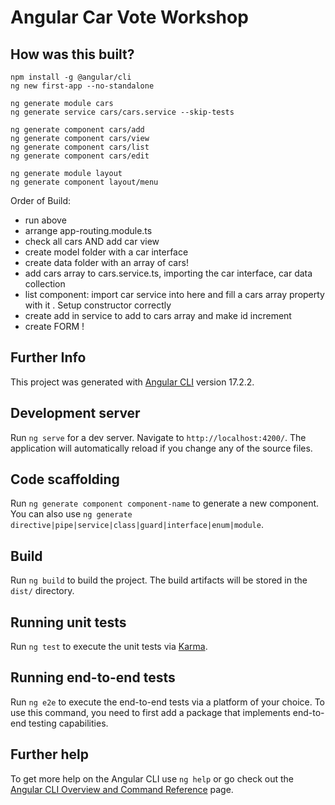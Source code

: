 # Angular Car Vote Workshop

## How was this built?

```
npm install -g @angular/cli
ng new first-app --no-standalone

ng generate module cars
ng generate service cars/cars.service --skip-tests

ng generate component cars/add
ng generate component cars/view
ng generate component cars/list
ng generate component cars/edit

ng generate module layout
ng generate component layout/menu

```

Order of Build:

- run above
- arrange app-routing.module.ts
- check all cars AND add car view
- create model folder with a car interface
- create data folder with an array of cars!
- add cars array to cars.service.ts, importing the car interface, car data collection
- list component: import car service into here and fill a cars array property with it . Setup constructor correctly
- create add in service to add to cars array and make id increment
- create FORM !

## Further Info

This project was generated with [Angular CLI](https://github.com/angular/angular-cli) version 17.2.2.

## Development server

Run `ng serve` for a dev server. Navigate to `http://localhost:4200/`. The application will automatically reload if you change any of the source files.

## Code scaffolding

Run `ng generate component component-name` to generate a new component. You can also use `ng generate directive|pipe|service|class|guard|interface|enum|module`.

## Build

Run `ng build` to build the project. The build artifacts will be stored in the `dist/` directory.

## Running unit tests

Run `ng test` to execute the unit tests via [Karma](https://karma-runner.github.io).

## Running end-to-end tests

Run `ng e2e` to execute the end-to-end tests via a platform of your choice. To use this command, you need to first add a package that implements end-to-end testing capabilities.

## Further help

To get more help on the Angular CLI use `ng help` or go check out the [Angular CLI Overview and Command Reference](https://angular.io/cli) page.
